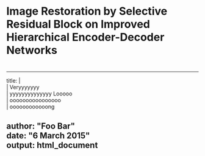 # Image Restoration by Selective Residual Block on Improved Hierarchical Encoder-Decoder Networks  
# 
---  
title: |  
  | Veryyyyyyy  
  | yyyyyyyyyyyyyy Looooo  
  | oooooooooooooooo  
  | oooooooooooong  

author: "Foo Bar"  
date: "6 March 2015"  
output: html_document  
---
